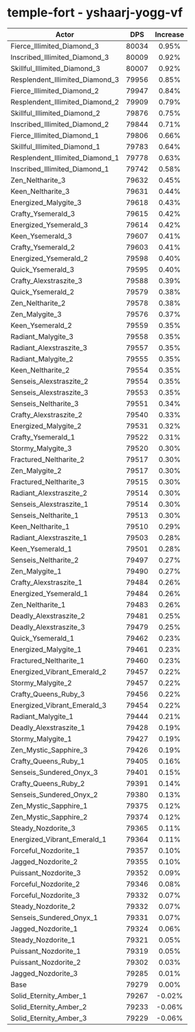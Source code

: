 # temple-fort - yshaarj-yogg-vf
| Actor | DPS | Increase |
|---|:---:|:---:|
|Fierce_Illimited_Diamond_3|80034|0.95%|
|Inscribed_Illimited_Diamond_3|80009|0.92%|
|Skillful_Illimited_Diamond_3|80007|0.92%|
|Resplendent_Illimited_Diamond_3|79956|0.85%|
|Fierce_Illimited_Diamond_2|79947|0.84%|
|Resplendent_Illimited_Diamond_2|79909|0.79%|
|Skillful_Illimited_Diamond_2|79876|0.75%|
|Inscribed_Illimited_Diamond_2|79844|0.71%|
|Fierce_Illimited_Diamond_1|79806|0.66%|
|Skillful_Illimited_Diamond_1|79783|0.64%|
|Resplendent_Illimited_Diamond_1|79778|0.63%|
|Inscribed_Illimited_Diamond_1|79742|0.58%|
|Zen_Neltharite_3|79632|0.45%|
|Keen_Neltharite_3|79631|0.44%|
|Energized_Malygite_3|79618|0.43%|
|Crafty_Ysemerald_3|79615|0.42%|
|Energized_Ysemerald_3|79614|0.42%|
|Keen_Ysemerald_3|79607|0.41%|
|Crafty_Ysemerald_2|79603|0.41%|
|Energized_Ysemerald_2|79598|0.40%|
|Quick_Ysemerald_3|79595|0.40%|
|Crafty_Alexstraszite_3|79588|0.39%|
|Quick_Ysemerald_2|79579|0.38%|
|Zen_Neltharite_2|79578|0.38%|
|Zen_Malygite_3|79576|0.37%|
|Keen_Ysemerald_2|79559|0.35%|
|Radiant_Malygite_3|79558|0.35%|
|Radiant_Alexstraszite_3|79557|0.35%|
|Radiant_Malygite_2|79555|0.35%|
|Keen_Neltharite_2|79554|0.35%|
|Senseis_Alexstraszite_2|79554|0.35%|
|Senseis_Alexstraszite_3|79553|0.35%|
|Senseis_Neltharite_3|79551|0.34%|
|Crafty_Alexstraszite_2|79540|0.33%|
|Energized_Malygite_2|79531|0.32%|
|Crafty_Ysemerald_1|79522|0.31%|
|Stormy_Malygite_3|79520|0.30%|
|Fractured_Neltharite_2|79517|0.30%|
|Zen_Malygite_2|79517|0.30%|
|Fractured_Neltharite_3|79515|0.30%|
|Radiant_Alexstraszite_2|79514|0.30%|
|Senseis_Alexstraszite_1|79514|0.30%|
|Senseis_Neltharite_1|79513|0.30%|
|Keen_Neltharite_1|79510|0.29%|
|Radiant_Alexstraszite_1|79503|0.28%|
|Keen_Ysemerald_1|79501|0.28%|
|Senseis_Neltharite_2|79497|0.27%|
|Zen_Malygite_1|79490|0.27%|
|Crafty_Alexstraszite_1|79484|0.26%|
|Energized_Ysemerald_1|79484|0.26%|
|Zen_Neltharite_1|79483|0.26%|
|Deadly_Alexstraszite_2|79481|0.25%|
|Deadly_Alexstraszite_3|79479|0.25%|
|Quick_Ysemerald_1|79462|0.23%|
|Energized_Malygite_1|79461|0.23%|
|Fractured_Neltharite_1|79460|0.23%|
|Energized_Vibrant_Emerald_2|79457|0.22%|
|Stormy_Malygite_2|79457|0.22%|
|Crafty_Queens_Ruby_3|79456|0.22%|
|Energized_Vibrant_Emerald_3|79454|0.22%|
|Radiant_Malygite_1|79444|0.21%|
|Deadly_Alexstraszite_1|79428|0.19%|
|Stormy_Malygite_1|79427|0.19%|
|Zen_Mystic_Sapphire_3|79426|0.19%|
|Crafty_Queens_Ruby_1|79405|0.16%|
|Senseis_Sundered_Onyx_3|79401|0.15%|
|Crafty_Queens_Ruby_2|79391|0.14%|
|Senseis_Sundered_Onyx_2|79380|0.13%|
|Zen_Mystic_Sapphire_1|79375|0.12%|
|Zen_Mystic_Sapphire_2|79374|0.12%|
|Steady_Nozdorite_3|79365|0.11%|
|Energized_Vibrant_Emerald_1|79364|0.11%|
|Forceful_Nozdorite_1|79357|0.10%|
|Jagged_Nozdorite_2|79355|0.10%|
|Puissant_Nozdorite_3|79352|0.09%|
|Forceful_Nozdorite_2|79346|0.08%|
|Forceful_Nozdorite_3|79332|0.07%|
|Steady_Nozdorite_2|79332|0.07%|
|Senseis_Sundered_Onyx_1|79331|0.07%|
|Jagged_Nozdorite_1|79324|0.06%|
|Steady_Nozdorite_1|79321|0.05%|
|Puissant_Nozdorite_1|79319|0.05%|
|Puissant_Nozdorite_2|79302|0.03%|
|Jagged_Nozdorite_3|79285|0.01%|
|Base|79279|0.00%|
|Solid_Eternity_Amber_1|79267|-0.02%|
|Solid_Eternity_Amber_2|79233|-0.06%|
|Solid_Eternity_Amber_3|79229|-0.06%|
